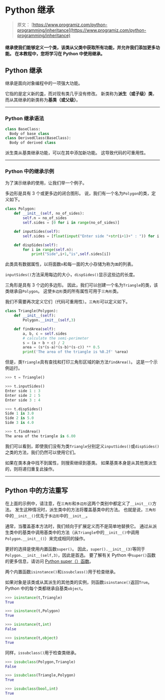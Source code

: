 # Python 继承

> 原文： [https://www.programiz.com/python-programming/inheritance](https://www.programiz.com/python-programming/inheritance)

#### 继承使我们能够定义一个类，该类从父类中获取所有功能，并允许我们添加更多功能。 在本教程中，您将学习在 Python 中使用继承。

## Python 继承

继承是面向对象编程中的一项强大功能。

它指的是定义新的[类](/python-programming/class)，而对现有类几乎没有修改。 新类称为**派生（或子级）类**，而从其继承的新类称为**基类（或父级）**。

* * *

### Python 继承语法

```py
class BaseClass:
  Body of base class
class DerivedClass(BaseClass):
  Body of derived class
```

派生类从基类继承功能，可以在其中添加新功能。 这导致代码的可重用性。

* * *

### Python 中的继承示例

为了演示继承的使用，让我们举一个例子。

多边形是具有 3 个或更多边的闭合图形。 说，我们有一个名为`Polygon`的类，定义如下。

```py
class Polygon:
    def __init__(self, no_of_sides):
        self.n = no_of_sides
        self.sides = [0 for i in range(no_of_sides)]

    def inputSides(self):
        self.sides = [float(input("Enter side "+str(i+1)+" : ")) for i in range(self.n)]

    def dispSides(self):
        for i in range(self.n):
            print("Side",i+1,"is",self.sides[i])
```

此类具有数据属性，以将面数`n`和每一面的大小存储为称为`面`的列表。

`inputSides()`方法采用每边的大小，`dispSides()`显示这些边的长度。

三角形是具有 3 个边的多边形。 因此，我们可以创建一个名为`Triangle`的类，该类继承自`Polygon`。 这使`多边形`类的所有属性可用于`三角形`类。

我们不需要再次定义它们（代码可重用性）。`三角形`可以定义如下。

```py
class Triangle(Polygon):
    def __init__(self):
        Polygon.__init__(self,3)

    def findArea(self):
        a, b, c = self.sides
        # calculate the semi-perimeter
        s = (a + b + c) / 2
        area = (s*(s-a)*(s-b)*(s-c)) ** 0.5
        print('The area of the triangle is %0.2f' %area)
```

但是，类`Triangle`具有查找和打印三角形区域的新方法`findArea()`。 这是一个示例运行。

```py
>>> t = Triangle()

>>> t.inputSides()
Enter side 1 : 3
Enter side 2 : 5
Enter side 3 : 4

>>> t.dispSides()
Side 1 is 3.0
Side 2 is 5.0
Side 3 is 4.0

>>> t.findArea()
The area of the triangle is 6.00
```

我们可以看到，即使我们没有为类`Triangle`分别定义`inputSides()`或`dispSides()`之类的方法，我们仍然可以使用它们。

如果在类本身中找不到属性，则搜索继续到基类。 如果基类本身是从其他类派生的，则将递归重复此操作。

* * *

## Python 中的方法重写

在上面的示例中，请注意，在`三角形`和`多边形`这两个类别中都定义了`__init__()`方法。 发生这种情况时，派生类中的方法将覆盖基类中的方法。 也就是说，`三角形`中的`__init__()`优先于`多边形`中的`__init__`。

通常，当覆盖基本方法时，我们倾向于扩展定义而不是简单地替换它。 通过从派生类中的基类中调用基类中的方法（从`Triangle`中的`__init__()`中调用`Polygon.__init__()`）来完成相同的操作。

更好的选择是使用内置函数`super()`。 因此，`super().__init__(3)`等同于`Polygon.__init__(self,3)`，因此是首选。 要了解有关 Python 中`super()`函数的更多信息，请访问 [Python super（）函数](http://rhettinger.wordpress.com/2011/05/26/super-considered-super/)。

两个内置函数`isinstance()`和`issubclass()`用于检查继承。

如果对象是该类或从其派生的其他类的实例，则函数`isinstance()`返回`True`。 Python 中的每个类都继承自基类`object`。

```py
>>> isinstance(t,Triangle)
True

>>> isinstance(t,Polygon)
True

>>> isinstance(t,int)
False

>>> isinstance(t,object)
True
```

同样，`issubclass()`用于检查类继承。

```py
>>> issubclass(Polygon,Triangle)
False

>>> issubclass(Triangle,Polygon)
True

>>> issubclass(bool,int)
True
```